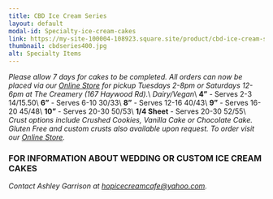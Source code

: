 ```yaml
---
title: CBD Ice Cream Series
layout: default
modal-id: Specialty-ice-cream-cakes
link: https://my-site-100004-108923.square.site/product/cbd-ice-cream-series/233?cs=true
thumbnail: cbdseries400.jpg
alt: Specialty Items 
---
```


*Please allow 7 days for cakes to be completed. All orders can now be placed via our <a href="https://my-site-100004-108923.square.site/" target="_blank">Online Store</a> for pickup Tuesdays 2-8pm or Saturdays 12-6pm at The Creamery (167 Haywood Rd).*\\
*Dairy/Vegan*\\
**4”** - Serves 2-3 $14/$15.50\\
**6”** - Serves 6-10 $30/$33\\
**8”** - Serves 12-16 $40/$43\\
**9”** - Serves 16-20 $45/$48\\
**10”** - Serves 20-30 $50/$53\\
**1/4 Sheet** - Serves 20-30 $52/$55\\
*Crust options include Crushed Cookies, Vanilla Cake or Chocolate Cake. Gluten Free and custom crusts also available upon request. To order visit our <a href="https://my-site-100004-108923.square.site/" target="_blank">Online Store</a>.*

### FOR INFORMATION ABOUT WEDDING OR CUSTOM ICE CREAM CAKES 
*Contact Ashley Garrison at <a href="mailto:hopicecreamcafe@yahoo.com">hopicecreamcafe@yahoo.com</a>.*
